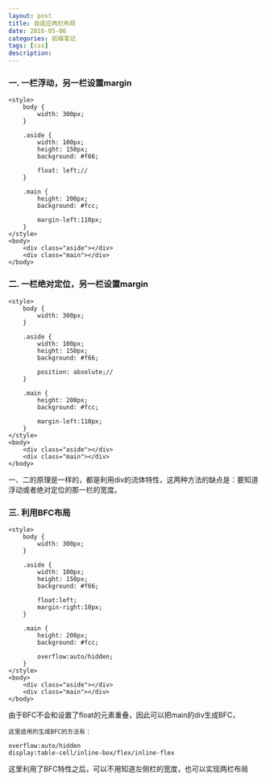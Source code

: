 ```yaml
---
layout: post
title: 自适应两栏布局
date: 2016-05-06
categories: 前端笔记
tags: [css]
description: 
---
```

### 一. 一栏浮动，另一栏设置margin

    <style>
	    body {
		    width: 300px;
	    }
	     
	    .aside {
		    width: 100px;
		    height: 150px;		    
		    background: #f66;

			float: left;//
	    }
	     
	    .main {
		    height: 200px;
		    background: #fcc;

			margin-left:110px;
	    }
    </style>
    <body>
	    <div class="aside"></div>
	    <div class="main"></div>
    </body>

### 二. 一栏绝对定位，另一栏设置margin

    <style>
	    body {
		    width: 300px;
	    }
	     
	    .aside {
		    width: 100px;
		    height: 150px;		    
		    background: #f66;

			position: absolute;//
	    }
	     
	    .main {
		    height: 200px;
		    background: #fcc;

			margin-left:110px;
	    }
    </style>
    <body>
	    <div class="aside"></div>
	    <div class="main"></div>
    </body>

一、二的原理是一样的，都是利用div的流体特性，这两种方法的缺点是：要知道浮动或者绝对定位的那一栏的宽度。

### 三. 利用BFC布局

	<style>
	    body {
		    width: 300px;
	    }
	     
	    .aside {
		    width: 100px;
		    height: 150px;		    
		    background: #f66;

			float:left;
			margin-right:10px;
	    }
	     
	    .main {
		    height: 200px;
		    background: #fcc;

			overflow:auto/hidden;
	    }
    </style>
    <body>
	    <div class="aside"></div>
	    <div class="main"></div>
    </body>

由于BFC不会和设置了float的元素重叠，因此可以把main的div生成BFC，

    这里适用的生成BFC的方法有：
    
    overflow:auto/hidden
    display:table-cell/inline-box/flex/inline-flex

这里利用了BFC特性之后，可以不用知道左侧栏的宽度，也可以实现两栏布局



